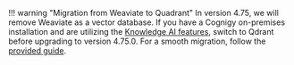 !!! warning "Migration from Weaviate to Quadrant"
    In version 4.75, we will remove Weaviate as a vector database. If you have a Cognigy on-premises installation and are utilizing the [Knowledge AI features](https://docs.cognigy.com/ai/knowledge-ai/overview/), switch to Qdrant before upgrading to version 4.75.0. For a smooth migration, follow the [provided guide]().
